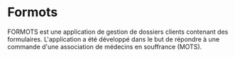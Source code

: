 # Formots
FORMOTS est une application de gestion de dossiers clients contenant des formulaires. L'application a été développé dans le but de répondre à une commande d'une association de médecins en souffrance (MOTS).
